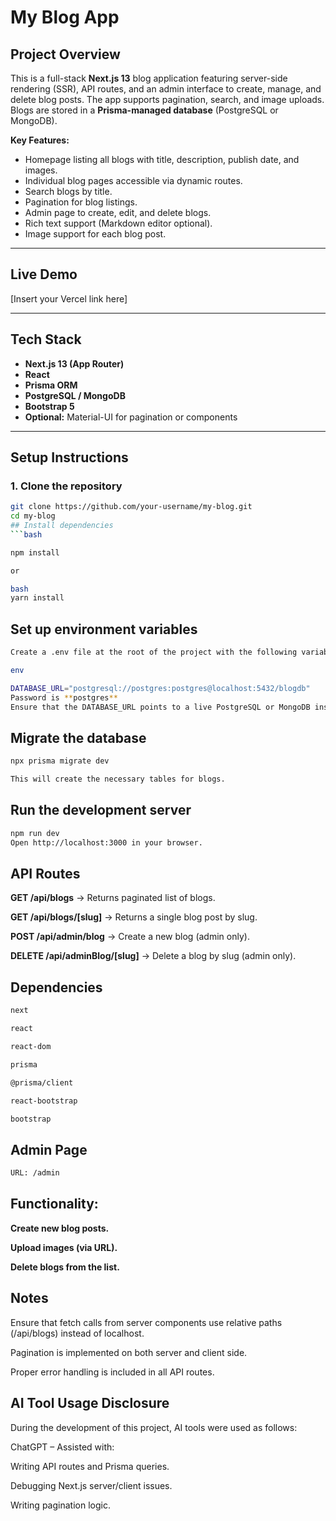 # My Blog App

## Project Overview
This is a full-stack **Next.js 13** blog application featuring server-side rendering (SSR), API routes, and an admin interface to create, manage, and delete blog posts. The app supports pagination, search, and image uploads. Blogs are stored in a **Prisma-managed database** (PostgreSQL or MongoDB).

**Key Features:**
- Homepage listing all blogs with title, description, publish date, and images.
- Individual blog pages accessible via dynamic routes.
- Search blogs by title.
- Pagination for blog listings.
- Admin page to create, edit, and delete blogs.
- Rich text support (Markdown editor optional).
- Image support for each blog post.

---

## Live Demo
[Insert your Vercel link here]

---

## Tech Stack
- **Next.js 13 (App Router)**
- **React**
- **Prisma ORM**
- **PostgreSQL / MongoDB**
- **Bootstrap 5**
- **Optional:** Material-UI for pagination or components

---

## Setup Instructions

### 1. Clone the repository
```bash
git clone https://github.com/your-username/my-blog.git
cd my-blog
## Install dependencies
```bash

npm install

or

bash
yarn install
```
## Set up environment variables
```bash
Create a .env file at the root of the project with the following variables:

env

DATABASE_URL="postgresql://postgres:postgres@localhost:5432/blogdb"
Password is **postgres**
Ensure that the DATABASE_URL points to a live PostgreSQL or MongoDB instance.
```

## Migrate the database
```bash
npx prisma migrate dev

This will create the necessary tables for blogs.
```
## Run the development server
```bash
npm run dev
Open http://localhost:3000 in your browser.
```

## API Routes
**GET /api/blogs** → Returns paginated list of blogs.

**GET /api/blogs/[slug]** → Returns a single blog post by slug.

**POST /api/admin/blog** → Create a new blog (admin only).

**DELETE /api/adminBlog/[slug]** → Delete a blog by slug (admin only).

## Dependencies
```bash
next

react

react-dom

prisma

@prisma/client

react-bootstrap

bootstrap
```

## Admin Page
```bash
URL: /admin
```
## Functionality:

**Create new blog posts.**

**Upload images (via URL).**

**Delete blogs from the list.**

## Notes
Ensure that fetch calls from server components use relative paths (/api/blogs) instead of localhost.

Pagination is implemented on both server and client side.

Proper error handling is included in all API routes.


## AI Tool Usage Disclosure
During the development of this project, AI tools were used as follows:

ChatGPT – Assisted with:

Writing API routes and Prisma queries.

Debugging Next.js server/client issues.

Writing pagination logic.